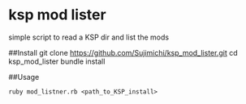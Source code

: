 ksp mod lister
==============
simple script to read a KSP dir and list the mods

##Install 
    git clone https://github.com/Sujimichi/ksp_mod_lister.git
    cd ksp_mod_lister
    bundle install
  
##Usage

    ruby mod_listner.rb <path_to_KSP_install>
  
  
